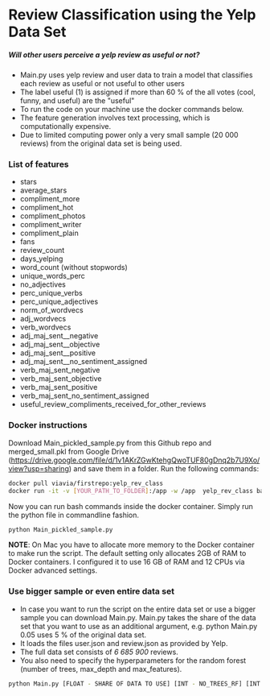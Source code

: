 # Review Classification using the Yelp Data Set
##### Will other users perceive a yelp review as useful or not?
- Main.py uses yelp review and user data to train a model that classifies each review as useful or not useful to other users
- The label useful (1) is assigned if more than 60 % of the all votes (cool, funny, and useful) are the "useful"
- To run the code on your machine use the docker commands below.
- The feature generation involves text processing, which is computationally expensive.
- Due to limited computing power only a very small sample (20 000 reviews) from the original data set is being used.


### List of features

- stars
- average_stars
- compliment_more
- compliment_hot
- compliment_photos
- compliment_writer
- compliment_plain
- fans
- review_count
- days_yelping
- word_count (without stopwords)
- unique_words_perc
- no_adjectives
- perc_unique_verbs
- perc_unique_adjectives
- norm_of_wordvecs
- adj_wordvecs
- verb_wordvecs
- adj_maj_sent__negative
- adj_maj_sent__objective
- adj_maj_sent__positive
- adj_maj_sent__no_sentiment_assigned
- verb_maj_sent_negative
- verb_maj_sent_objective
- verb_maj_sent_positive
- verb_maj_sent_no_sentiment_assigned
- useful_review_compliments_received_for_other_reviews
                       

### Docker instructions

Download Main_pickled_sample.py from this Github repo and merged_small.pkl from Google Drive (https://drive.google.com/file/d/1v1AKrZGwKtehgQwoTUF80gDnq2b7U9Xo/view?usp=sharing) and save them in a folder. Run the following commands:

```sh
docker pull viavia/firstrepo:yelp_rev_class
docker run -it -v [YOUR_PATH_TO_FOLDER]:/app -w /app  yelp_rev_class bash
```
Now you can run bash commands inside the docker container. Simply run the python file in commandline fashion.

```sh
python Main_pickled_sample.py
```

**NOTE**: On Mac you have to allocate more memory to the Docker container to make run the script. The default setting only allocates 2GB of RAM to Docker containers. I configured it to use 16 GB of RAM and 12 CPUs via Docker advanced settings.

### Use bigger sample or even entire data set

- In case you want to run the script on the entire data set or use a bigger sample you can download Main.py. Main.py takes the   share of the data set that you want to use as an additional argument, e.g. python Main.py 0.05 uses 5 % of the original data
  set. 
- It loads the files user.json and review.json as provided by Yelp.
- The full data set consists of *6 685 900* reviews.
- You also need to specify the hyperparameters for the random forest (number of trees, max_depth and max_features).

```sh
python Main.py [FLOAT - SHARE OF DATA TO USE] [INT - NO_TREES_RF] [INT - MAX_DEPTH_RF] [INT - MAX_FEATURES_RF]
```
